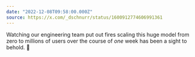 ```yaml
---
date: "2022-12-08T09:58:00.000Z"
source: https://x.com/_dschnurr/status/1600912774606991361
---
```


Watching our engineering team put out fires scaling this huge model from zero to millions of users over the course of _one_ week has been a sight to behold. 💜
